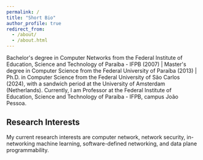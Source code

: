 ```yaml
---
permalink: /
title: "Short Bio"
author_profile: true
redirect_from: 
  - /about/
  - /about.html
---
```


Bachelor's degree in Computer Networks from the Federal Institute of Education, Science and Technology of Paraíba - IFPB (2007) | Master's degree in Computer Science from the Federal University of Paraíba (2013) | Ph.D. in Computer Science from the Federal University of São Carlos (2024), with a sandwich period at the University of Amsterdam (Netherlands). Currently, I am Professor at the Federal Institute of Education, Science and Technology of Paraíba - IFPB, campus João Pessoa.

Research Interests
------
My current research interests are computer network, network security, in-networking machine learning, software-defined networking, and data plane programmability. 
